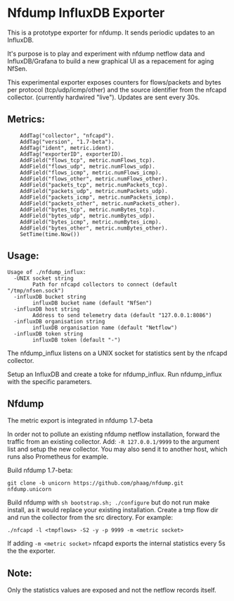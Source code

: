# Nfdump InfluxDB Exporter

This is a prototype exporter for nfdump. It sends periodic updates to an InfluxDB.

It's purpose is to play and experiment with nfdump netflow data and InfluxDB/Grafana to build a new graphical UI as a repacement for aging NfSen.

This experimental exporter exposes counters for flows/packets and bytes per protocol (tcp/udp/icmp/other) and the source identifier from the nfcapd collector. (currently hardwired "live"). Updates are sent every 30s.

## Metrics:

```
    AddTag("collector", "nfcapd").
    AddTag("version", "1.7-beta").
    AddTag("ident", metric.ident).
    AddTag("exporterID", exporterID).
    AddField("flows_tcp", metric.numFlows_tcp).
    AddField("flows_udp", metric.numFlows_udp).
    AddField("flows_icmp", metric.numFlows_icmp).
    AddField("flows_other", metric.numFlows_other).
    AddField("packets_tcp", metric.numPackets_tcp).
    AddField("packets_udp", metric.numPackets_udp).
    AddField("packets_icmp", metric.numPackets_icmp).
    AddField("packets_other", metric.numPackets_other).
    AddField("bytes_tcp", metric.numBytes_tcp).
    AddField("bytes_udp", metric.numBytes_udp).
    AddField("bytes_icmp", metric.numBytes_icmp).
    AddField("bytes_other", metric.numBytes_other).
    SetTime(time.Now())
```



## Usage:

```
Usage of ./nfdump_influx:
  -UNIX socket string
        Path for nfcapd collectors to connect (default "/tmp/nfsen.sock")
  -influxDB bucket string
        influxDB bucket name (default "NfSen")
  -influxDB host string
        Address to send telemetry data (default "127.0.0.1:8086")
  -influxDB organisation string
        influxDB organisation name (default "Netflow")
  -influxDB token string
        influxDB token (default "-")

```

The nfdump_influx listens on a UNIX socket for statistics sent by the nfcapd collector. 

Setup an InfluxDB and create a toke for nfdump_influx. Run nfdump_influx with the specific parameters.


## Nfdump

The metric export is integrated in nfdump 1.7-beta

In order not to pollute an existing nfdump netflow installation, forward the traffic from an existing collector. Add: `-R 127.0.0.1/9999` to the argument list and setup the new collector. You may also send it to another host, which runs also Prometheus for example. 

Build nfdump 1.7-beta:

`git clone -b unicorn https://github.com/phaag/nfdump.git nfdump.unicorn` 

Build nfdump with `sh bootstrap.sh; ./configure` but do not run make install, as it would replace your existing installation. Create a tmp flow dir and run the collector from the src directory. For example:

`./nfcapd -l <tmpflows> -S2 -y -p 9999 -m <metric socket>`  

If adding `-m <metric socket>` nfcapd exports the internal statistics every 5s the the exporter. 



## Note:

Only the statistics values are exposed and not the netflow records itself.
